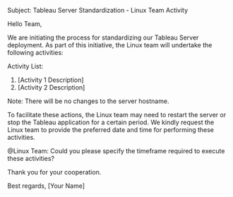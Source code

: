 Subject: Tableau Server Standardization - Linux Team Activity

Hello Team,

We are initiating the process for standardizing our Tableau Server deployment. As part of this initiative, the Linux team will undertake the following activities:

Activity List:
1. [Activity 1 Description]
2. [Activity 2 Description]

Note: There will be no changes to the server hostname.

To facilitate these actions, the Linux team may need to restart the server or stop the Tableau application for a certain period. We kindly request the Linux team to provide the preferred date and time for performing these activities.

@Linux Team: Could you please specify the timeframe required to execute these activities?

Thank you for your cooperation.

Best regards, [Your Name]
